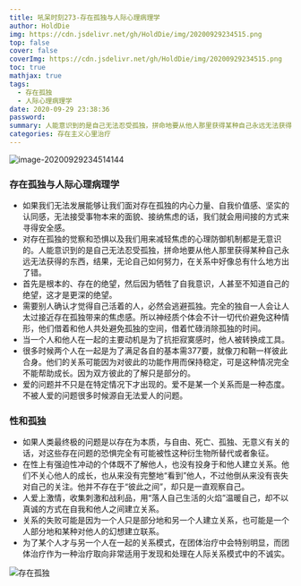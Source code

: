 ```yaml
---
title: 吼呆时刻273-存在孤独与人际心理病理学
author: HoldDie
img: https://cdn.jsdelivr.net/gh/HoldDie/img/20200929234515.png
top: false
cover: false
coverImg: https://cdn.jsdelivr.net/gh/HoldDie/img/20200929234515.png
toc: true
mathjax: true
tags:
  - 存在孤独
  - 人际心理病理学
date: 2020-09-29 23:38:36
password:
summary: 人能意识到的是自己无法忍受孤独，拼命地要从他人那里获得某种自己永远无法获得的东西，结果，无论自己如何努力，在关系中好像总有什么地方出了错。
categories: 存在主义心里治疗
---
```


![image-20200929234514144](https://cdn.jsdelivr.net/gh/HoldDie/img/20200929234515.png)

### 存在孤独与人际心理病理学

- 如果我们无法发展能够让我们面对存在孤独的内心力量、自我价值感、坚实的认同感，无法接受事物本来的面貌、接纳焦虑的话，我们就会用间接的方式来寻得安全感。
- 对存在孤独的觉察和恐惧以及我们用来减轻焦虑的心理防御机制都是无意识的。人能意识到的是自己无法忍受孤独，拼命地要从他人那里获得某种自己永远无法获得的东西，结果，无论自己如何努力，在关系中好像总有什么地方出了错。
- 首先是根本的、存在的绝望，然后因为牺牲了自我意识，人甚至不知道自己的绝望，这才是更深的绝望。
- 需要别人确认才觉得自己活着的人，必然会逃避孤独。完全的独自一人会让人太过接近存在孤独带来的焦虑感。所以神经质个体会不计一切代价避免这种情形，他们借着和他人共处避免孤独的空间，借着忙碌消除孤独的时间。
- 当一个人和他人在一起的主要动机是为了抗拒寂寞感时，他人被转换成工具。
- 很多时候两个人在一起是为了满足各自的基本需377要，就像刀和鞘一样彼此合身。他们的关系可能因为对彼此的功能作用而保持稳定，可是这种情况完全不能帮助成长。因为双方彼此的了解只是部分的。
- 爱的问题并不只是在特定情况下才出现的。爱不是某一个关系而是一种态度。不被人爱的问题很多时候源自无法爱人的问题。

### 性和孤独

- 如果人类最终极的问题是以存在为本质，与自由、死亡、孤独、无意义有关的话，对这些存在问题的恐惧完全有可能被性这种衍生物所替代或者象征。
- 在性上有强迫性冲动的个体既不了解他人，也没有投身于和他人建立关系。他们不关心他人的成长，也从来没有完整地“看到”他人，不过他倒从来没有丧失对自己的关注。他并不存在于“彼此之间”，却只是一直观察自己。
- 人爱上激情，收集刺激和战利品，用“落人自己生活的火焰”温暖自己，却不以真诚的方式在自我和他人之间建立关系。
- 关系的失败可能是因为一个人只是部分地和另一个人建立关系，也可能是一个人部分地和某种对他人的幻想建立联系。
- 为了某个人才与另一个人在一起的关系模式，在团体治疗中会特别明显，而团体治疗作为一种治疗取向非常适用于发现和处理在人际关系模式中的不诚实。

![存在孤独](https://cdn.jsdelivr.net/gh/HoldDie/img/20200929234639.png)